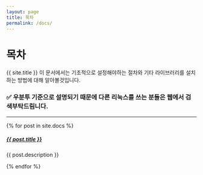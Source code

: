 ```yaml
---
layout: page
title: 목차
permalink: /docs/
---
```


# 목차

{{ site.title }} 이 문서에서는 기초적으로 설정해야하는 절차와 기타 라이브러리를 설치하는 방법에 대해 알아볼것입니다.

###  ✅ 우분투 기준으로 설명되기 때문에 다른 리눅스를 쓰는 분들은 웹에서 검색부탁드림니다.
<div class="section-index">
    <hr class="panel-line">
    {% for post in site.docs  %}        
    <div class="entry">
    <h5><a href="{{ post.url | prepend: site.baseurl }}">{{ post.title }}</a></h5>
    <p>{{ post.description }}</p>
    </div>{% endfor %}
</div>
